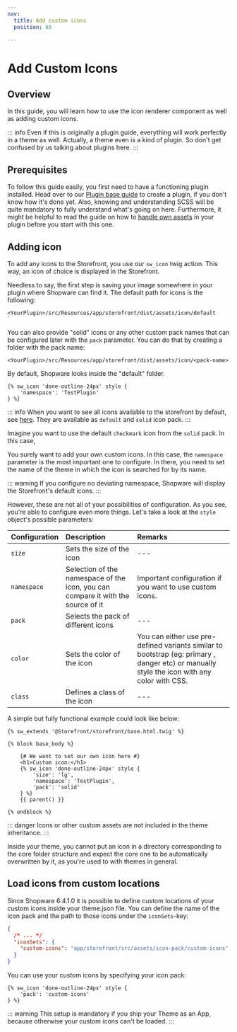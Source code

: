 ```yaml
---
nav:
  title: Add custom icons
  position: 80

---
```


# Add Custom Icons

## Overview

In this guide, you will learn how to use the icon renderer component as well as adding custom icons.

::: info
Even if this is originally a plugin guide, everything will work perfectly in a theme as well. Actually, a theme even is a kind of plugin. So don't get confused by us talking about plugins here.
:::

## Prerequisites

To follow this guide easily, you first need to have a functioning plugin installed. Head over to our [Plugin base guide](../plugins/plugin-base-guide) to create a plugin, if you don't know how it's done yet. Also, knowing and understanding SCSS will be quite mandatory to fully understand what's going on here. Furthermore, it might be helpful to read the guide on how to [handle own assets](../plugins/storefront/add-custom-assets) in your plugin before you start with this one.

## Adding icon

To add any icons to the Storefront, you use our `sw_icon` twig action. This way, an icon of choice is displayed in the Storefront.

Needless to say, the first step is saving your image somewhere in your plugin where Shopware can find it. The default path for icons is the following:

```text
<YourPlugin>/src/Resources/app/storefront/dist/assets/icon/default
`
```

You can also provide "solid" icons or any other custom pack names that can be configured later with the `pack` parameter. You can do that by creating a folder with the pack name:

```text
<YourPlugin>/src/Resources/app/storefront/dist/assets/icon/<pack-name>
```

By default, Shopware looks inside the "default" folder.

```twig
{% sw_icon 'done-outline-24px' style {
    'namespace': 'TestPlugin'
} %}
```

::: info
When you want to see all icons available to the storefront by default, see [here](https://github.com/shopware/shopware/tree/trunk/src/Storefront/Resources/app/storefront/dist/assets/icon). They are available as `default` and `solid` icon pack.
:::

Imagine you want to use the default `checkmark` icon from the `solid` pack. In this case,

You surely want to add your own custom icons. In this case, the `namespace` parameter is the most important one to configure. In there, you need to set the name of the theme in which the icon is searched for by its name.

::: warning
If you configure no deviating namespace, Shopware will display the Storefront's default icons.
:::

However, these are not all of your possibilities of configuration. As you see, you're able to configure even more things. Let's take a look at the `style` object's possible parameters:

| Configuration | Description | Remarks |
| :--- | :--- | :--- |
| `size` | Sets the size of the icon | --- |
| `namespace` | Selection of the namespace of the icon, you can compare it with the source of it | Important configuration if you want to use custom icons. |
| `pack` | Selects the pack of different icons | --- |
| `color` | Sets the color of the icon | You can either use pre-defined variants similar to bootstrap (eg: primary , danger etc) or manually style the icon with any color with CSS. |
| `class` | Defines a class of the icon | --- |

A simple but fully functional example could look like below:

```twig
{% sw_extends '@Storefront/storefront/base.html.twig' %}

{% block base_body %}

    {# We want to set our own icon here #}
    <h1>Custom icon:</h1>
    {% sw_icon 'done-outline-24px' style {
        'size': 'lg',
        'namespace': 'TestPlugin',
        'pack': 'solid'
    } %}
    {{ parent() }}

{% endblock %}
```

::: danger
Icons or other custom assets are not included in the theme inheritance.
:::

Inside your theme, you cannot put an icon in a directory corresponding to the core folder structure and expect the core one to be automatically overwritten by it, as you're used to with themes in general.

## Load icons from custom locations

Since Shopware 6.4.1.0 it is possible to define custom locations of your custom icons inside your theme.json file.
You can define the name of the icon pack and the path to those icons under the `iconSets`-key:

```json
{
  /* ... */
  "iconSets": {
    "custom-icons": "app/storefront/src/assets/icon-pack/custom-icons"
  }
}
```

You can use your custom icons by specifying your icon pack:

```twig
{% sw_icon 'done-outline-24px' style {
    'pack': 'custom-icons'
} %}
```

::: warning
This setup is mandatory if you ship your Theme as an App, because otherwise your custom icons can't be loaded.
:::
